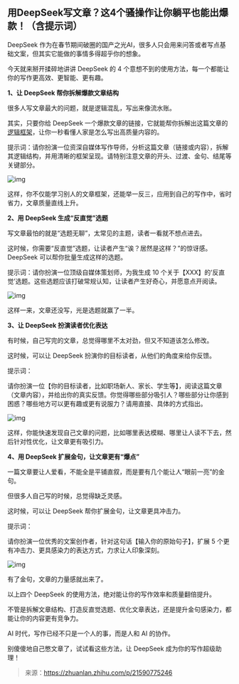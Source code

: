 ## 用DeepSeek写文章？这4个骚操作让你躺平也能出爆款！（含提示词）


DeepSeek 作为在春节期间破圈的国产之光AI，很多人只会用来问答或者写点基础文案，但其实它能做的事情多得超乎你的想象。

今天就来掰开揉碎地讲讲 DeepSeek 的 4 个意想不到的使用方法，每一个都能让你的写作更高效、更智能、更有趣。

**1、让 DeepSeek 帮你拆解爆款文章结构**

很多人写文章最大的问题，就是逻辑混乱，写出来像流水账。

其实，只要你给 DeepSeek 一个爆款文章的链接，它就能帮你拆解出这篇文章的[逻辑框架](https://zhida.zhihu.com/search?content_id=253340357&content_type=Article&match_order=1&q=逻辑框架&zhida_source=entity)，让你一秒看懂人家是怎么写出高质量内容的。

提示词：请你扮演一位资深自媒体写作导师，分析这篇文章（链接或内容），拆解其逻辑结构，并用清晰的框架呈现。请特别注意文章的开头、过渡、金句、结尾等关键部分。

![img](https://pic.yupi.icu/yuyi/1739511035602-04544205-30bf-4b8f-a036-933c0048be10.png)

这样，你不仅能学习别人的文章框架，还能举一反三，应用到自己的写作中，省时省力，文章质量直线上升。

**2、用 DeepSeek 生成“反直觉”选题**

写文章最怕的就是“选题无聊”，太常见的主题，读者一看就不想点进去。

这时候，你需要“反直觉”选题，让读者产生“诶？居然是这样？”的惊讶感。DeepSeek 可以帮你批量生成这样的选题。

提示词：请你扮演一位顶级自媒体策划师，为我生成 10 个关于【XXX】的‘反直觉’选题。这些选题应该打破常规认知，让读者产生好奇心，并愿意点开阅读。

![img](https://pic.yupi.icu/yuyi/1739511036195-79f2612f-3c90-4d7a-adbe-94397c8646a3.png)



这样一来，文章还没写，光是选题就赢了一半。

**3、让 DeepSeek 扮演读者优化表达**

有时候，自己写完的文章，总觉得哪里不太对劲，但又不知道该怎么修改。

这时候，可以让 DeepSeek 扮演你的目标读者，从他们的角度来给你反馈。

提示词：

请你扮演一位【你的目标读者，比如职场新人、家长、学生等】，阅读这篇文章（文章内容），并给出你的真实反馈。你觉得哪些部分吸引人？哪些部分让你感到困惑？哪些地方可以更有趣或更有说服力？请用直接、具体的方式指出。



![img](https://pic.yupi.icu/yuyi/1739511035737-1bcd05c5-08aa-416c-9e94-2fa10c3fec27.png)

这样，你能快速发现自己文章的问题，比如哪里表达模糊、哪里让人读不下去，然后针对性优化，让文章更有吸引力。

**4、用 DeepSeek 扩展金句，让文章更有“爆点”**

一篇文章要让人爱看，不能全是平铺直叙，而是要有几个能让人“眼前一亮”的金句。

但很多人自己写的时候，总觉得缺乏灵感。

这时候，可以让 DeepSeek 帮你扩展金句，让文章更具冲击力。

提示词：

请你扮演一位优秀的文案创作者，针对这句话【输入你的原始句子】，扩展 5 个更有冲击力、更具感染力的表达方式，力求让人印象深刻。

![img](https://pic.yupi.icu/yuyi/1739511035560-56b255dc-c3c8-4f5f-b857-c85ab54981af.png)

有了金句，文章的力量感就出来了。

以上四个 DeepSeek 的使用方法，绝对能让你的写作效率和质量翻倍提升。

不管是拆解文章结构、打造反直觉选题、优化文章表达，还是提升金句感染力，都能让你的内容更有竞争力。

AI 时代，写作已经不只是一个人的事，而是人和 AI 的协作。

别傻傻地自己憋文章了，试试看这些方法，让 DeepSeek 成为你的写作超级助理！



> 来源：https://zhuanlan.zhihu.com/p/21590775246